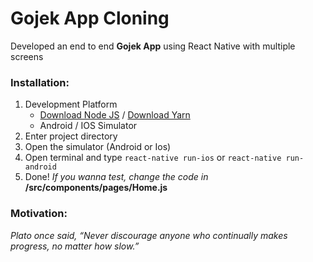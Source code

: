 # Gojek App Cloning

Developed an end to end **Gojek App** using React Native with multiple screens


### Installation:
1. Development Platform
   * [Download Node JS](https://nodejs.org/en/) / [Download Yarn](https://yarnpkg.com/)
   * Android / IOS Simulator
2. Enter project directory 
3. Open the simulator (Android or Ios)
4. Open terminal and type `react-native run-ios` or `react-native run-android` 
5. Done! *If you wanna test, change the code in* **/src/components/pages/Home.js**

### Motivation:
 
*Plato once said, “Never discourage anyone who continually makes progress, no matter how slow.”*

